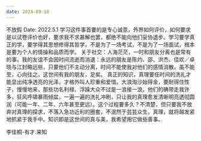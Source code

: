 ```yaml
---
date: 2024-09-18
---
```


不放假
Date: 2022.5.1
学习这件事首要的是专心诚意，外界如何评价，如何要求是以试卷评价也好，要求我不求甚解也罢，都绝不能向他们妥协退步。学习要学真正的学，要学得其思想修得其哲学，不是为了一场考试，不是为了一场面试，根本是要为个人的情操和品质而学。
关于社交：人海茫茫，一时和朋友分离也是常有的事，我的友谊不会因时间流逝而消退：永远的朋友是陈灼、邵、洪杰、佳欢／卓晓与江封略远些，只要他们不主动分离，时间不能使我对他们的感情消散。虽不能至，心向往之。这世间有我的朋友，足矣。
真正的知识，真理要任时间的洗礼才能显出纯净透亮的光泽，才格外叫人珍重和爱惜。大浪淘沙始得金，要耐得住性子，慢慢地来，那些功名利禄、浮躁大众不过是一浪接一浪，他们的确带走我许多，狂风呼啸暴雨倾盆，一遍一遍的洗礼冲刷，只让我的真理愈发清晰明亮透彻圆润（可能一年、二年、六年甚至更远）。这个过程要多久？不清楚，但只要我不放弃对真理的探求，不落入急功近利的圈套，不泯然于芸芸众生，真理，就将越发紧地抓紧于我手中。知识即是这世间的真与美，我希望用它做些善事。

李佳桐-有才.来知
